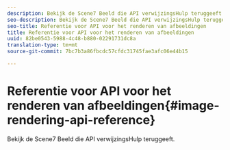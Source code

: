```yaml
---
description: Bekijk de Scene7 Beeld die API verwijzingsHulp teruggeeft.
seo-description: Bekijk de Scene7 Beeld die API verwijzingsHulp teruggeeft.
seo-title: Referentie voor API voor het renderen van afbeeldingen
title: Referentie voor API voor het renderen van afbeeldingen
uuid: 82be0543-5988-4c48-b880-02291731dc8a
translation-type: tm+mt
source-git-commit: 7bc7b3a86fbcdc57cfdc31745fae3afc06e44b15

---
```



# Referentie voor API voor het renderen van afbeeldingen{#image-rendering-api-reference}

Bekijk de Scene7 Beeld die API verwijzingsHulp teruggeeft.

